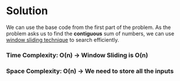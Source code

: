 # Solution

We can use the base code from the first part of the problem. As the problem asks us to find the **contiguous** sum of numbers, we can use [window sliding technique](https://www.geeksforgeeks.org/window-sliding-technique/) to search efficiently.

### Time Complexity: O(n) -> Window Sliding is O(n)
### Space Complexity: O(n) -> We need to store all the inputs